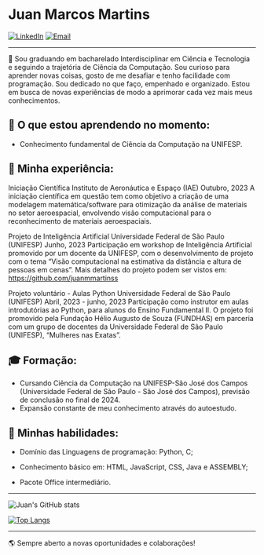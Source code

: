 # Juan Marcos Martins

[![LinkedIn](https://img.shields.io/badge/LinkedIn-Juan%20Martins-blue)](https://www.linkedin.com/in/juan-marcos-martins-1aa289248/)
[![Email](https://img.shields.io/badge/Email-juanmarcosmartinss%40gmail.com-red)](mailto:juanmarcosmartinss@gmail.com)

---
:wave: Sou graduando em bacharelado Interdisciplinar em Ciência e
Tecnologia e seguindo a trajetória de Ciência da Computação. Sou
curioso para aprender novas coisas, gosto de me desafiar e tenho
facilidade com programação. Sou dedicado no que faço,
empenhado e organizado. Estou em busca de novas experiências
de modo a aprimorar cada vez mais meus conhecimentos.

## :open_book: O que estou aprendendo no momento:
- Conhecimento fundamental de Ciência da Computação na UNIFESP.

## :briefcase: Minha experiência:
Iniciação Científica
Instituto de Aeronáutica e Espaço (IAE)
Outubro, 2023
A iniciação científica em questão tem como objetivo a criação de uma modelagem matemática/software para otimização da análise de materiais no setor aeroespacial, envolvendo visão computacional para o reconhecimento de materiais aeroespaciais.


Projeto de Inteligência Artificial
Universidade Federal de São Paulo (UNIFESP)
Junho, 2023
Participação em workshop de Inteligência Artificial promovido por um docente da UNIFESP, com o desenvolvimento de projeto com o tema “Visão computacional na estimativa da distância e altura de pessoas em cenas”. Mais detalhes do projeto podem ser vistos em: https://github.com/juanmmartinss


Projeto voluntário - Aulas Python
Universidade Federal de São Paulo (UNIFESP)
Abril, 2023 - junho, 2023
Participação como instrutor em aulas introdutórias ao Python, para alunos do Ensino Fundamental II. O projeto foi promovido pela Fundação Hélio Augusto de Souza (FUNDHAS) em parceria com um grupo de docentes da Universidade Federal de São Paulo (UNIFESP), “Mulheres nas Exatas”. 


## :mortar_board: Formação:
- Cursando Ciência da Computação na UNIFESP-São José dos Campos (Universidade Federal de São Paulo - São José dos Campos), previsão de conclusão no final de 2024.
- Expansão constante de meu conhecimento através do autoestudo.

## :dart: Minhas habilidades:
- Domínio das Linguagens de
programação: Python, C;

- Conhecimento básico em:
HTML, JavaScript, CSS,  Java e ASSEMBLY;

- Pacote Office intermediário.



---

![Juan's GitHub stats](https://github-readme-stats.vercel.app/api?username=juanmmartinss&show_icons=true&theme=merko)

[![Top Langs](https://github-readme-stats.vercel.app/api/top-langs/?username=juanmmartinss&layout=compact&theme=merko)](https://github.com/juanmmartinss/github-readme-stats)


---

:earth_americas: Sempre aberto a novas oportunidades e colaborações!
